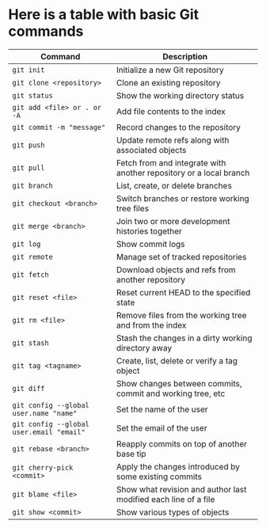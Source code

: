# Here is a table with basic Git commands 
| Command                                 | Description                                                 |
|-----------------------------------------|-------------------------------------------------------------|
| `git init`                              | Initialize a new Git repository                             |
| `git clone <repository>`                | Clone an existing repository                                |
| `git status`                            | Show the working directory status                           |
| `git add <file> or . or -A`             | Add file contents to the index                              |
| `git commit -m "message"`               | Record changes to the repository                            |
| `git push`                              | Update remote refs along with associated objects            |
| `git pull`                              | Fetch from and integrate with another repository or a local branch |
| `git branch`                            | List, create, or delete branches                            |
| `git checkout <branch>`                 | Switch branches or restore working tree files               |
| `git merge <branch>`                    | Join two or more development histories together             |
| `git log`                               | Show commit logs                                            |
| `git remote`                            | Manage set of tracked repositories                          |
| `git fetch`                             | Download objects and refs from another repository           |
| `git reset <file>`                      | Reset current HEAD to the specified state                   |
| `git rm <file>`                         | Remove files from the working tree and from the index       |
| `git stash`                             | Stash the changes in a dirty working directory away         |
| `git tag <tagname>`                     | Create, list, delete or verify a tag object                 |
| `git diff`                              | Show changes between commits, commit and working tree, etc  |
| `git config --global user.name "name"`  | Set the name of the user                                    |
| `git config --global user.email "email"`| Set the email of the user                                   |
| `git rebase <branch>`                   | Reapply commits on top of another base tip                  |
| `git cherry-pick <commit>`              | Apply the changes introduced by some existing commits       |
| `git blame <file>`                      | Show what revision and author last modified each line of a file |
| `git show <commit>`                     | Show various types of objects                               |
